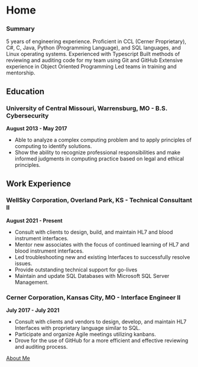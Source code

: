 <head>
    <link rel="stylesheet" href="/assets/css/style.scss">
</head>

# Home

### Summary
5 years of engineering experience.
Proficient in CCL (Cerner Proprietary), C#, C, Java, Python (Programming Language), and SQL
languages, and Linux operating systems.
Experienced with Typescript
Built methods of reviewing and auditing code for my team using Git and GitHub
Extensive experience in Object Oriented Programming
Led teams in training and mentorship.

## Education
### University of Central Missouri, Warrensburg, MO - B.S. Cybersecurity
**August 2013 - May 2017**
- Able to analyze a complex computing problem and to apply principles of computing to identify solutions.
- Show the ability to recognize professional responsibilities and make informed judgments in computing practice based on legal and ethical principles.

## Work Experience
### WellSky Corporation, Overland Park, KS - Technical Consultant II
**August 2021 - Present**
- Consult with clients to design, build, and maintain HL7 and blood instrument interfaces.
- Mentor new associates with the focus of continued learning of HL7 and blood instrument interfaces.
- Led troubleshooting new and existing Interfaces to successfully resolve issues.
- Provide outstanding technical support for go-lives
- Maintain and update SQL Databases with Microsoft SQL Server Management.

### Cerner Corporation, Kansas City, MO - Interface Engineer II
**July 2017 - July 2021**
- Consult with clients and vendors to design, develop, and maintain HL7 Interfaces with proprietary language similar to SQL.
- Participate and organize Agile meetings utilizing kanbans.
- Drove for the use of GitHub for a more efficient and effective reviewing and auditing process.


[About Me](https://scottikus.github.io/about/about.html)
